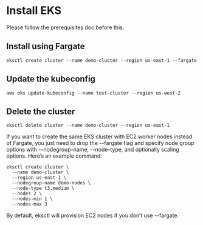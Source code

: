 # Install EKS

Please follow the prerequisites doc before this.

## Install using Fargate

```
eksctl create cluster --name demo-cluster --region us-east-1 --fargate
```

## Update the kubeconfig

```
aws eks update-kubeconfig --name test-cluster --region us-west-2
```

## Delete the cluster

```
eksctl delete cluster --name demo-cluster --region us-east-1
```

If you want to create the same EKS cluster with EC2 worker nodes instead of Fargate, you just need to drop the --fargate flag and specify node group options with --nodegroup-name, --node-type, and optionally scaling options.
Here’s an example command:

```
eksctl create cluster \
  --name demo-cluster \
  --region us-east-1 \
  --nodegroup-name demo-nodes \
  --node-type t3.medium \
  --nodes 2 \
  --nodes-min 1 \
  --nodes-max 3
```


By default, eksctl will provision EC2 nodes if you don’t use --fargate.
